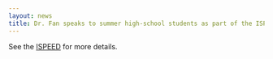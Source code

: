 ```yaml
---
layout: news
title: Dr. Fan speaks to summer high-school students as part of the ISPEED program. Vivien gives ISPEED students a tour of the JEFworks lab.
---
```


See the [ISPEED](https://www.bme.jhu.edu/academics/pre-college/apply-to-ispeed-bme/) for more details.